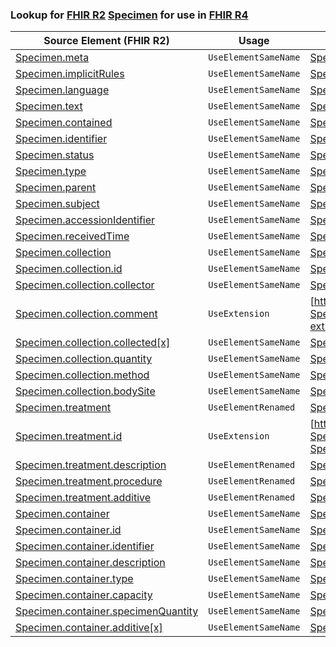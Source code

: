 ### Lookup for [FHIR R2](https://hl7.org/fhir/DSTU2/) [Specimen](https://hl7.org/fhir/DSTU2/Specimen.html) for use in [FHIR R4](https://hl7.org/fhir/R4/)

| Source Element (FHIR R2) | Usage | Target |
| -------------- | ----- | ------ |
| [Specimen.meta](https://hl7.org/fhir/DSTU2/Specimen.html#resource) | `UseElementSameName` | [Specimen.meta](https://hl7.org/fhir/R4/Specimen.html#resource) |
| [Specimen.implicitRules](https://hl7.org/fhir/DSTU2/Specimen.html#resource) | `UseElementSameName` | [Specimen.implicitRules](https://hl7.org/fhir/R4/Specimen.html#resource) |
| [Specimen.language](https://hl7.org/fhir/DSTU2/Specimen.html#resource) | `UseElementSameName` | [Specimen.language](https://hl7.org/fhir/R4/Specimen.html#resource) |
| [Specimen.text](https://hl7.org/fhir/DSTU2/Specimen.html#resource) | `UseElementSameName` | [Specimen.text](https://hl7.org/fhir/R4/Specimen.html#resource) |
| [Specimen.contained](https://hl7.org/fhir/DSTU2/Specimen.html#resource) | `UseElementSameName` | [Specimen.contained](https://hl7.org/fhir/R4/Specimen.html#resource) |
| [Specimen.identifier](https://hl7.org/fhir/DSTU2/Specimen.html#resource) | `UseElementSameName` | [Specimen.identifier](https://hl7.org/fhir/R4/Specimen.html#resource) |
| [Specimen.status](https://hl7.org/fhir/DSTU2/Specimen.html#resource) | `UseElementSameName` | [Specimen.status](https://hl7.org/fhir/R4/Specimen.html#resource) |
| [Specimen.type](https://hl7.org/fhir/DSTU2/Specimen.html#resource) | `UseElementSameName` | [Specimen.type](https://hl7.org/fhir/R4/Specimen.html#resource) |
| [Specimen.parent](https://hl7.org/fhir/DSTU2/Specimen.html#resource) | `UseElementSameName` | [Specimen.parent](https://hl7.org/fhir/R4/Specimen.html#resource) |
| [Specimen.subject](https://hl7.org/fhir/DSTU2/Specimen.html#resource) | `UseElementSameName` | [Specimen.subject](https://hl7.org/fhir/R4/Specimen.html#resource) |
| [Specimen.accessionIdentifier](https://hl7.org/fhir/DSTU2/Specimen.html#resource) | `UseElementSameName` | [Specimen.accessionIdentifier](https://hl7.org/fhir/R4/Specimen.html#resource) |
| [Specimen.receivedTime](https://hl7.org/fhir/DSTU2/Specimen.html#resource) | `UseElementSameName` | [Specimen.receivedTime](https://hl7.org/fhir/R4/Specimen.html#resource) |
| [Specimen.collection](https://hl7.org/fhir/DSTU2/Specimen.html#resource) | `UseElementSameName` | [Specimen.collection](https://hl7.org/fhir/R4/Specimen.html#resource) |
| [Specimen.collection.id](https://hl7.org/fhir/DSTU2/Specimen.html#resource) | `UseElementSameName` | [Specimen.collection.id](https://hl7.org/fhir/R4/Specimen.html#resource) |
| [Specimen.collection.collector](https://hl7.org/fhir/DSTU2/Specimen.html#resource) | `UseElementSameName` | [Specimen.collection.collector](https://hl7.org/fhir/R4/Specimen.html#resource) |
| [Specimen.collection.comment](https://hl7.org/fhir/DSTU2/Specimen.html#resource) | `UseExtension` | [http://hl7.org/fhir/1.0/StructureDefinition/extension-Specimen.collection.comment](StructureDefinition-ext-R2-Specimen.co.comment.html) |
| [Specimen.collection.collected[x]](https://hl7.org/fhir/DSTU2/Specimen.html#resource) | `UseElementSameName` | [Specimen.collection.collected[x]](https://hl7.org/fhir/R4/Specimen.html#resource) |
| [Specimen.collection.quantity](https://hl7.org/fhir/DSTU2/Specimen.html#resource) | `UseElementSameName` | [Specimen.collection.quantity](https://hl7.org/fhir/R4/Specimen.html#resource) |
| [Specimen.collection.method](https://hl7.org/fhir/DSTU2/Specimen.html#resource) | `UseElementSameName` | [Specimen.collection.method](https://hl7.org/fhir/R4/Specimen.html#resource) |
| [Specimen.collection.bodySite](https://hl7.org/fhir/DSTU2/Specimen.html#resource) | `UseElementSameName` | [Specimen.collection.bodySite](https://hl7.org/fhir/R4/Specimen.html#resource) |
| [Specimen.treatment](https://hl7.org/fhir/DSTU2/Specimen.html#resource) | `UseElementRenamed` | [Specimen.processing](https://hl7.org/fhir/R4/Specimen.html#resource) |
| [Specimen.treatment.id](https://hl7.org/fhir/DSTU2/Specimen.html#resource) | `UseExtension` | [http://hl7.org/fhir/1.0/StructureDefinition/extension-Specimen.treatment.id](StructureDefinition-ext-R2-Specimen.tr.id.html) |
| [Specimen.treatment.description](https://hl7.org/fhir/DSTU2/Specimen.html#resource) | `UseElementRenamed` | [Specimen.processing.description](https://hl7.org/fhir/R4/Specimen.html#resource) |
| [Specimen.treatment.procedure](https://hl7.org/fhir/DSTU2/Specimen.html#resource) | `UseElementRenamed` | [Specimen.processing.procedure](https://hl7.org/fhir/R4/Specimen.html#resource) |
| [Specimen.treatment.additive](https://hl7.org/fhir/DSTU2/Specimen.html#resource) | `UseElementRenamed` | [Specimen.processing.additive](https://hl7.org/fhir/R4/Specimen.html#resource) |
| [Specimen.container](https://hl7.org/fhir/DSTU2/Specimen.html#resource) | `UseElementSameName` | [Specimen.container](https://hl7.org/fhir/R4/Specimen.html#resource) |
| [Specimen.container.id](https://hl7.org/fhir/DSTU2/Specimen.html#resource) | `UseElementSameName` | [Specimen.container.id](https://hl7.org/fhir/R4/Specimen.html#resource) |
| [Specimen.container.identifier](https://hl7.org/fhir/DSTU2/Specimen.html#resource) | `UseElementSameName` | [Specimen.container.identifier](https://hl7.org/fhir/R4/Specimen.html#resource) |
| [Specimen.container.description](https://hl7.org/fhir/DSTU2/Specimen.html#resource) | `UseElementSameName` | [Specimen.container.description](https://hl7.org/fhir/R4/Specimen.html#resource) |
| [Specimen.container.type](https://hl7.org/fhir/DSTU2/Specimen.html#resource) | `UseElementSameName` | [Specimen.container.type](https://hl7.org/fhir/R4/Specimen.html#resource) |
| [Specimen.container.capacity](https://hl7.org/fhir/DSTU2/Specimen.html#resource) | `UseElementSameName` | [Specimen.container.capacity](https://hl7.org/fhir/R4/Specimen.html#resource) |
| [Specimen.container.specimenQuantity](https://hl7.org/fhir/DSTU2/Specimen.html#resource) | `UseElementSameName` | [Specimen.container.specimenQuantity](https://hl7.org/fhir/R4/Specimen.html#resource) |
| [Specimen.container.additive[x]](https://hl7.org/fhir/DSTU2/Specimen.html#resource) | `UseElementSameName` | [Specimen.container.additive[x]](https://hl7.org/fhir/R4/Specimen.html#resource) |
